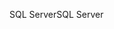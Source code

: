 <span data-ttu-id="1b044-101">SQL Server</span><span class="sxs-lookup"><span data-stu-id="1b044-101">SQL Server</span></span>